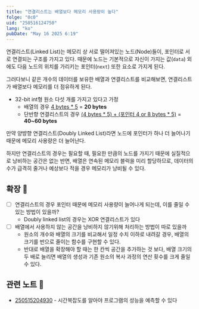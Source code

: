 ```yaml
---
title: "연결리스트는 배열보다 메모리 사용량이 높다"
folge: "0c0"
uid: "250516124750"
lang: "ko"
pubDate: "May 16 2025 6:19"
---
```


연결리스트(Linked List)는 메모리 상 서로 떨어져있는 노드(Node)들이, 포인터로 서로 연결되는 구조를 가지고 있다. 때문에 노드는 기본적으로 자신이 가지는 값(`data`) 외에도 다음 노드의 위치를 가리키는 포인터(`next`) 또한 요소로 가지게 된다.

그러다보니 같은 개수의 데이터를 보유한 배열과 연결리스트를 비교해보면, 연결리스트가 배열보다 메모리를 더 점유하게 된다.

- 32-bit int형 원소 다섯 개를 가지고 있다고 가정 
  - 배열의 경우 <u>4 bytes * 5</u> = **20 bytes**
  - 단반향 연결리스트의 경우 <u>(4 bytes * 5) + (포인터 4 or 8 bytes * 5)</u> = **40~60 bytes**

만약 양뱡향 연결리스트(Doubly Linked List)라면 노드에 포인터가 하나 더 늘어나기 때문에 메모리 사용량은 더 늘어난다.

하지만 연결리스트의 경우는 필요할 때, 필요한 만큼의 노드를 가지기 때문에 실질적으로 낭비하는 공간은 없는 반면, 배열은 연속된 메모리 블럭을 미리 할당하므로, 데이터의 수가 급격히 줄거나 예상보다 적을 경우 메모리가 낭비될 수 있다.

## 확장 🌱
- [ ] 연결리스트의 경우 포인터 때문에 메모리 사용량이 늘어나게 되는데, 이를 줄일 수 있는 방법이 있을까?
  * Doubly linked list의 경우는 XOR 연결리스트가 있다
- [ ] 배열에서 사용하지 않는 공간을 낭비하지 않기위해 처리하는 방법이 따로 있을까
  * 원소의 개수와 배열의 크기를 비교해서 일정 수치 이하로 내려갈 경우, 배열의 크기를 반으로 줄이는 함수를 구현할 수 있다.
  * 반대로 배열을 확장해야 할 때는 한 칸씩 공간을 추가하는 것 보다, 배열 크기의 두 배로 늘리면 배열의 생성과 기존 원소의 복사 과정의 연산 횟수를 크게 줄일 수 있다.


## 관련 노트 📘
- [250515204930](/note/250515204930) - 시간복잡도를 알아야 프로그램의 성능을 예측할 수 있다